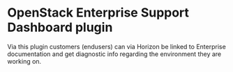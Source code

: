 # OpenStack Enterprise Support Dashboard plugin
Via this plugin customers (endusers) can via Horizon be linked to Enterprise documentation and get diagnostic info regarding the environment they are working on.
